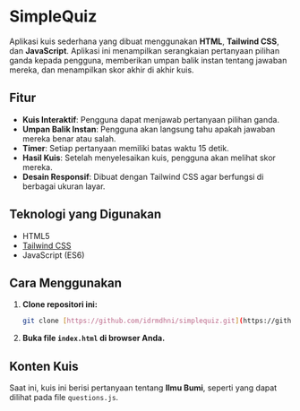 # SimpleQuiz
Aplikasi kuis sederhana yang dibuat menggunakan **HTML**, **Tailwind CSS**, dan **JavaScript**. Aplikasi ini menampilkan serangkaian pertanyaan pilihan ganda kepada pengguna, memberikan umpan balik instan tentang jawaban mereka, dan menampilkan skor akhir di akhir kuis.

## Fitur
* **Kuis Interaktif**: Pengguna dapat menjawab pertanyaan pilihan ganda.
* **Umpan Balik Instan**: Pengguna akan langsung tahu apakah jawaban mereka benar atau salah.
* **Timer**: Setiap pertanyaan memiliki batas waktu 15 detik.
* **Hasil Kuis**: Setelah menyelesaikan kuis, pengguna akan melihat skor mereka.
* **Desain Responsif**: Dibuat dengan Tailwind CSS agar berfungsi di berbagai ukuran layar.

## Teknologi yang Digunakan
* HTML5
* [Tailwind CSS](https://tailwindcss.com/)
* JavaScript (ES6)

## Cara Menggunakan
1.  **Clone repositori ini:**
    ```bash
    git clone [https://github.com/idrmdhni/simplequiz.git](https://github.com/idrmdhni/simplequiz.git)
    ```
2.  **Buka file `index.html` di browser Anda.**

## Konten Kuis
Saat ini, kuis ini berisi pertanyaan tentang **Ilmu Bumi**, seperti yang dapat dilihat pada file `questions.js`.
